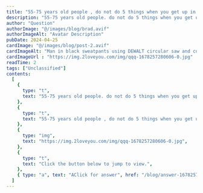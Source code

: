 ```yaml
---
title: "55-75 years old people , do not do 5 things when you get up in the morning. 305 people have entered the hospital Recently!"
description: "55-75 years old people. do not do 5 things when you get up in the morning. 305 people have entered the hospital Recently!"
author: "Question"
authorImage: "@/images/blog/brad.avif"
authorImageAlt: "Avatar Description"
pubDate: 2024-04-25
cardImage: "@/images/blog/post-2.avif"
cardImageAlt: "Man in black sweatpants using DEWALT circular saw and cutting a wood plank"
cardImageUrl : "https://img.2loveyou.com/img/qqq-1678257280606-0.jpg"
readTime: 2
tags: ["Unclassified"]
contents:
  [
    {
      type: "t",
      text: "55-75 years old people. do not do 5 things when you get up in the morning. 305 people have entered the hospital Recently!",
    },
    {
      type: "t",
      text: "55-75 years old people , do not do 5 things when you get up in the morning. 305 people have entered the hospital Recently!",
    },
    {
      type: "img",
      text: "https://img.2loveyou.com/img/qqq-1678257280606-0.jpg",
    },
    {
      type: "t",
      text: "Click the button below to jump to view.",
    },
    { type: "a", text: "AClick for answer", href: "/blog/answer-1678257280606-384732/" },
  ]
---
```

